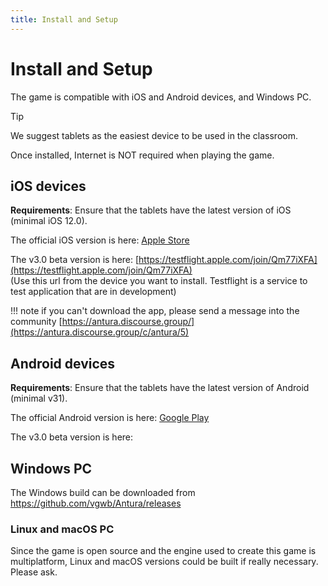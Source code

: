 ```yaml
---
title: Install and Setup
---
```

# Install and Setup

The game is compatible with iOS and Android devices, and Windows PC.

> [!TIP]
> We suggest tablets as the easiest device to be used in the classroom.

Once installed, Internet is NOT required when playing the game.

## iOS devices

**Requirements**: Ensure that the tablets have the latest version of iOS (minimal iOS 12.0).  

The official iOS version is here: [Apple Store](https://apps.apple.com/us/app/antura-and-the-letters/id1210334699)


The v3.0 beta version is here: [https://testflight.apple.com/join/Qm77iXFA](https://testflight.apple.com/join/Qm77iXFA)  
(Use this url from the device you want to install. Testflight is a service to test application that are in development)

!!! note
    if you can't download the app, please send a message into the community [https://antura.discourse.group/](https://antura.discourse.group/c/antura/5)

## Android devices

**Requirements**: Ensure that the tablets have the latest version of Android (minimal v31).  


The official Android version is here: [Google Play](https://play.google.com/store/apps/details?id=org.eduapp4syria.antura)

The v3.0 beta version is here:  


## Windows PC
The Windows build can be downloaded from https://github.com/vgwb/Antura/releases

### Linux and macOS PC
Since the game is open source and the engine used to create this game is multiplatform, Linux and macOS versions could be built if really necessary.
Please ask.
